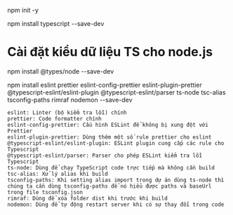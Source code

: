 npm init -y

npm install typescript --save-dev

# Cài đặt kiểu dữ liệu TS cho node.js

npm install @types/node --save-dev

npm install eslint prettier eslint-config-prettier eslint-plugin-prettier @typescript-eslint/eslint-plugin @typescript-eslint/parser ts-node tsc-alias tsconfig-paths rimraf nodemon --save-dev

    eslint: Linter (bộ kiểm tra lỗi) chính
    prettier: Code formatter chính
    eslint-config-prettier: Cấu hình ESLint để không bị xung đột với Prettier
    eslint-plugin-prettier: Dùng thêm một số rule prettier cho eslint
    @typescript-eslint/eslint-plugin: ESLint plugin cung cấp các rule cho Typescript
    @typescript-eslint/parser: Parser cho phép ESLint kiểm tra lỗi Typescript
    ts-node: Dùng để chạy TypeScript code trực tiếp mà không cần build
    tsc-alias: Xử lý alias khi build
    tsconfig-paths: Khi setting alias import trong dự án dùng ts-node thì chúng ta cần dùng tsconfig-paths để nó hiểu được paths và baseUrl trong file tsconfig.json
    rimraf: Dùng để xóa folder dist khi trước khi build
    nodemon: Dùng để tự động restart server khi có sự thay đổi trong code
